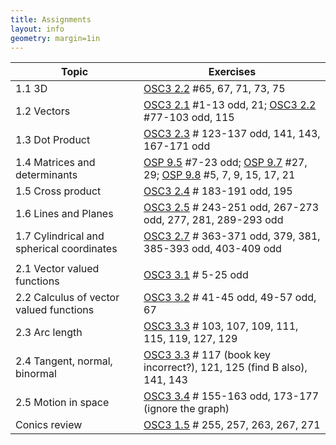 ```yaml
---
title: Assignments
layout: info
geometry: margin=1in
---
```


|Topic|Exercises|
|-----|---------|
| 1.1 3D | [OSC3 2.2](https://openstax.org/books/calculus-volume-3/pages/2-2-vectors-in-three-dimensions) #65, 67, 71, 73, 75 |
| 1.2 Vectors | [OSC3 2.1](https://openstax.org/books/calculus-volume-3/pages/2-1-vectors-in-the-plane) #1-13 odd, 21; [OSC3 2.2](https://openstax.org/books/calculus-volume-3/pages/2-2-vectors-in-three-dimensions) #77-103 odd, 115 |
| 1.3 Dot Product | [OSC3 2.3](https://openstax.org/books/calculus-volume-3/pages/2-3-the-dot-product) # 123-137 odd, 141, 143, 167-171 odd|
| 1.4 Matrices and determinants | [OSP 9.5](https://openstax.org/books/precalculus/pages/9-5-matrices-and-matrix-operations) #7-23 odd; [OSP 9.7](https://openstax.org/books/precalculus/pages/9-7-solving-systems-with-inverses) #27, 29; [OSP 9.8](https://openstax.org/books/precalculus/pages/9-8-solving-systems-with-cramers-rule) #5, 7, 9, 15, 17, 21|
| 1.5 Cross product | [OSC3 2.4](https://openstax.org/books/calculus-volume-3/pages/2-4-the-cross-product) # 183-191 odd, 195 |
| 1.6 Lines and Planes | [OSC3 2.5](https://openstax.org/books/calculus-volume-3/pages/2-5-equations-of-lines-and-planes-in-space) # 243-251 odd, 267-273 odd, 277, 281, 289-293 odd |
| 1.7 Cylindrical and spherical coordinates | [OSC3 2.7](https://openstax.org/books/calculus-volume-3/pages/2-7-cylindrical-and-spherical-coordinates) # 363-371 odd, 379, 381, 385-393 odd, 403-409 odd|
| | |
| 2.1 Vector valued functions | [OSC3 3.1](https://openstax.org/books/calculus-volume-3/pages/3-1-vector-valued-functions-and-space-curves) # 5-25 odd |
| 2.2 Calculus of vector valued functions | [OSC3 3.2](https://openstax.org/books/calculus-volume-3/pages/3-2-calculus-of-vector-valued-functions) # 41-45 odd, 49-57 odd, 67 |
| 2.3 Arc length | [OSC3 3.3](https://openstax.org/books/calculus-volume-3/pages/3-3-arc-length-and-curvature) # 103, 107, 109, 111, 115, 119, 127, 129|
| 2.4 Tangent, normal, binormal | [OSC3 3.3](https://openstax.org/books/calculus-volume-3/pages/3-3-arc-length-and-curvature) # 117 (book key incorrect?), 121, 125 (find B also), 141, 143 |
| 2.5 Motion in space | [OSC3 3.4](https://openstax.org/books/calculus-volume-3/pages/3-4-motion-in-space) # 155-163 odd, 173-177 (ignore the graph) |
| Conics review | [OSC3 1.5](https://openstax.org/books/calculus-volume-3/pages/1-5-conic-sections) # 255, 257, 263, 267, 271 |


